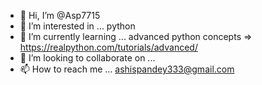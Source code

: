 - 👋 Hi, I’m @Asp7715
- 👀 I’m interested in ... python
- 🌱 I’m currently learning ... advanced python concepts => https://realpython.com/tutorials/advanced/
- 💞️ I’m looking to collaborate on ... 
- 📫 How to reach me ... ashispandey333@gmail.com

<!---
Asp7715/Asp7715 is a ✨ special ✨ repository because its `README.md` (this file) appears on your GitHub profile.
You can click the Preview link to take a look at your changes.
--->
